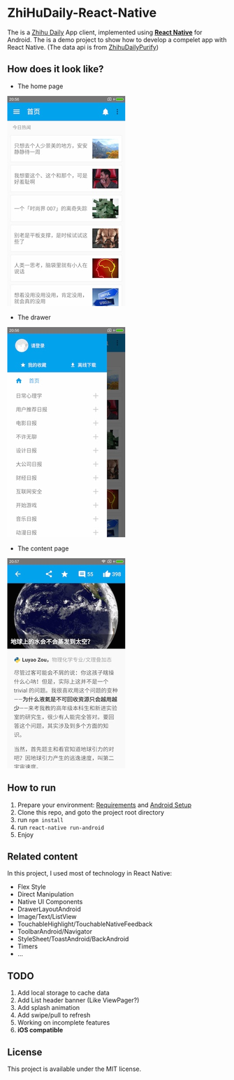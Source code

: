 # ZhiHuDaily-React-Native

The is a [Zhihu Daily](http://daily.zhihu.com/) App client, implemented using [**React Native**](http://facebook.github.io/react-native/) for Android. The is a demo project to show how to develop a compelet app with React Native. (The data api is from [ZhihuDailyPurify](https://github.com/izzyleung/ZhihuDailyPurify/wiki/%E7%9F%A5%E4%B9%8E%E6%97%A5%E6%8A%A5-API-%E5%88%86%E6%9E%90))

## How does it look like?

* The home page

![](./art/home.jpg)

* The drawer

![](./art/drawer.jpg)

* The content page

![](./art/content.jpg)

## How to run

1. Prepare your environment: [Requirements](http://facebook.github.io/react-native/docs/getting-started.html#requirements) and [Android Setup](http://facebook.github.io/react-native/docs/android-setup.html)
2. Clone this repo, and goto the project root directory
3. run `npm install`
4. run `react-native run-android`
5. Enjoy

## Related content

In this project, I used most of technology in React Native:

* Flex Style
* Direct Manipulation
* Native UI Components
* DrawerLayoutAndroid
* Image/Text/ListView
* TouchableHighlight/TouchableNativeFeedback
* ToolbarAndroid/Navigator
* StyleSheet/ToastAndroid/BackAndroid
* Timers
* ...

## TODO

1. Add local storage to cache data
2. Add List header banner (Like ViewPager?)
3. Add splash animation
4. Add swipe/pull to refresh
5. Working on incomplete features
6. **iOS compatible**

## License

This project is available under the MIT license.